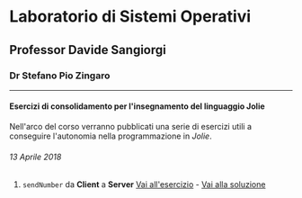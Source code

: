 # Laboratorio di Sistemi Operativi
## Professor Davide Sangiorgi
### Dr Stefano Pio Zingaro
----------------------------

#### Esercizi di consolidamento per l'insegnamento del linguaggio Jolie

Nell'arco del corso verranno pubblicati una serie di esercizi utili a conseguire l'autonomia nella programmazione in *Jolie*.

###### 13 Aprile 2018
1) `sendNumber` da **Client** a **Server** [Vai all'esercizio](client_server/README.md) - [Vai alla soluzione](soluzioni/client_server/)


